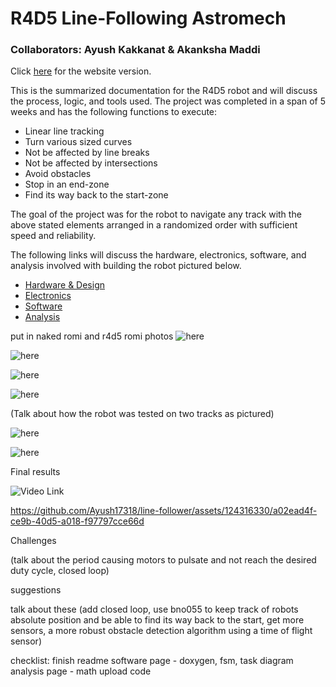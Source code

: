 # R4D5 Line-Following Astromech
### Collaborators: Ayush Kakkanat & Akanksha Maddi

Click [here](https://Ayush17318.github.io/line-follower/) for the website version.

This is the summarized documentation for the R4D5 robot and will discuss the process, logic, and tools used. The project was completed in a span of 5 weeks and has the following functions to execute:
- Linear line tracking
- Turn various sized curves
- Not be affected by line breaks
- Not be affected by intersections
- Avoid obstacles
- Stop in an end-zone
- Find its way back to the start-zone
  
The goal of the project was for the robot to navigate any track with the above stated elements arranged in a randomized order with sufficient speed and reliability.

The following links will discuss the hardware, electronics, software, and analysis involved with building the robot pictured below.
- [Hardware & Design](hardware-and-design.md)
- [Electronics](electronics.md)
- [Software](software.md)
- [Analysis](analysis.md)

put in naked romi and r4d5 romi photos
![here](./assets/images/naked_romi.png)

![here](./assets/images/r4d5_isometric.png)

![here](./assets/images/r4d5_front.png)

![here](./assets/images/romi_inside_shell.png)

(Talk about how the robot was tested on two tracks as pictured)

![here](./assets/images/track1.png)

![here](./assets/images/track2.jpg)

Final results

![Video Link](https://github.com/Ayush17318/line-follower/assets/124316330/a02ead4f-ce9b-40d5-a018-f97797cce66d)

https://github.com/Ayush17318/line-follower/assets/124316330/a02ead4f-ce9b-40d5-a018-f97797cce66d


Challenges

(talk about the period causing motors to pulsate and not reach the desired duty cycle, closed loop)

suggestions

talk about these
(add closed loop, use bno055 to keep track of robots absolute position and be able to find its way back to the start, get more sensors, a more robust obstacle detection algorithm using a time of flight sensor)



checklist:
finish readme
software page - doxygen, fsm, task diagram
analysis page - math
upload code
